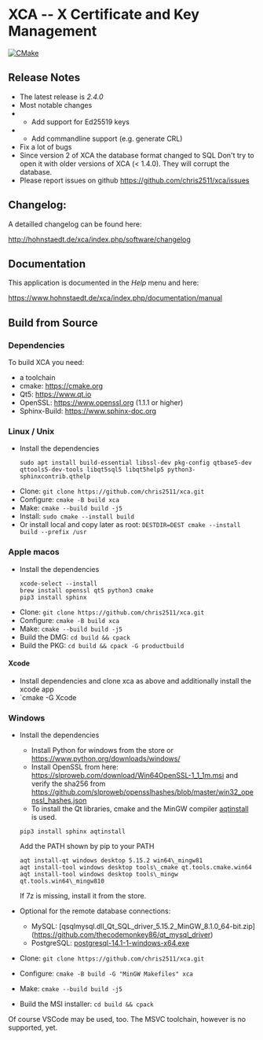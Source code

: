 # XCA -- X Certificate and Key Management

[![CMake](https://github.com/chris2511/xca/actions/workflows/cmake.yaml/badge.svg)](https://github.com/chris2511/xca/actions/workflows/cmake.yaml)

## __Release Notes__
 * The latest release is *2.4.0*
 * Most notable changes
 * * Add support for Ed25519 keys
 * * Add commandline support (e.g. generate CRL)
 * Fix a lot of bugs
 * Since version 2 of XCA the database format changed to SQL
   Don't try to open it with older versions of XCA (< 1.4.0).
   They will corrupt the database.
 * Please report issues on github <https://github.com/chris2511/xca/issues>

## __Changelog:__

A detailled changelog can be found here:

<http://hohnstaedt.de/xca/index.php/software/changelog>

## __Documentation__

This application is documented in the *Help* menu and here:

<https://www.hohnstaedt.de/xca/index.php/documentation/manual>

## __Build from Source__

### Dependencies

To build XCA you need:
 - a toolchain
 - cmake: https://cmake.org
 - Qt5: https://www.qt.io
 - OpenSSL: https://www.openssl.org (1.1.1 or higher)
 - Sphinx-Build: https://www.sphinx-doc.org

### Linux / Unix

 - Install the dependencies
   ```
   sudo apt install build-essential libssl-dev pkg-config qtbase5-dev qttools5-dev-tools libqt5sql5 libqt5help5 python3-sphinxcontrib.qthelp
   ```
 - Clone: `git clone https://github.com/chris2511/xca.git`
 - Configure: `cmake -B build xca`
 - Make: `cmake --build build -j5`
 - Install: `sudo cmake --install build`
 - Or install local and copy later as root: `DESTDIR=DEST cmake --install build --prefix /usr`

### Apple macos

- Install the dependencies
  ```
  xcode-select --install
  brew install openssl qt5 python3 cmake
  pip3 install sphinx
  ```
 - Clone: `git clone https://github.com/chris2511/xca.git`
 - Configure: `cmake -B build xca`
 - Make: `cmake --build build -j5`
 - Build the DMG: `cd build && cpack`
 - Build the PKG: `cd build && cpack -G productbuild`

#### Xcode

 - Install dependencies and clone xca as above
   and additionally install the xcode app
 - `cmake -G Xcode

### Windows

- Install the dependencies
  - Install Python for windows from the store or https://www.python.org/downloads/windows/
  - Install OpenSSL from here: https://slproweb.com/download/Win64OpenSSL-1_1_1m.msi and verify the sha256 from https://github.com/slproweb/opensslhashes/blob/master/win32_openssl_hashes.json
  - To install the Qt libraries, cmake and the MinGW compiler [aqtinstall](https://github.com/miurahr/aqtinstall) is used.
  ```
  pip3 install sphinx aqtinstall
  ```
  Add the PATH shown by pip to your PATH
  ```
  aqt install-qt windows desktop 5.15.2 win64\_mingw81
  aqt install-tool windows desktop tools\_cmake qt.tools.cmake.win64
  aqt install-tool windows desktop tools\_mingw qt.tools.win64\_mingw810
  ```
  If 7z is missing, install it from the store.

 - Optional for the remote database connections:
   - MySQL: [qsqlmysql.dll_Qt_SQL_driver_5.15.2_MinGW_8.1.0_64-bit.zip]
            (https://github.com/thecodemonkey86/qt_mysql_driver)
   - PostgreSQL: [postgresql-14.1-1-windows-x64.exe]()

 - Clone: `git clone https://github.com/chris2511/xca.git`
 - Configure: `cmake -B build -G "MinGW Makefiles" xca`
 - Make: `cmake --build build -j5`
 - Build the MSI installer: `cd build && cpack`

Of course VSCode may be used, too. The MSVC toolchain, however
is no supported, yet.

